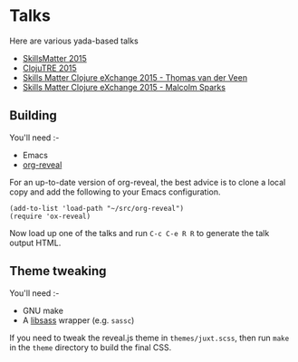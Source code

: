 # Talks

Here are various yada-based talks

* [SkillsMatter 2015](skillsmatter-reagent.html)
* [ClojuTRE 2015](clojutre-2015.html)
* [Skills Matter Clojure eXchange 2015 - Thomas van der Veen](clojurex-2015-thomas.html)
* [Skills Matter Clojure eXchange 2015 - Malcolm Sparks](clojurex-2015-malcolm.html)

## Building

You'll need :-

* Emacs
* [org-reveal](https://github.com/yjwen/org-reveal)

For an up-to-date version of org-reveal, the best advice is to clone a
local copy and add the following to your Emacs configuration.

```elisp
(add-to-list 'load-path "~/src/org-reveal")
(require 'ox-reveal)
```

Now load up one of the talks and run `C-c C-e R R` to generate the talk output HTML.

## Theme tweaking

You'll need :-

* GNU make
* A [libsass](http://sass-lang.com/libsass) wrapper (e.g. `sassc`)

If you need to tweak the reveal.js theme in `themes/juxt.scss`, then run
`make` in the `theme` directory to build the final CSS.
